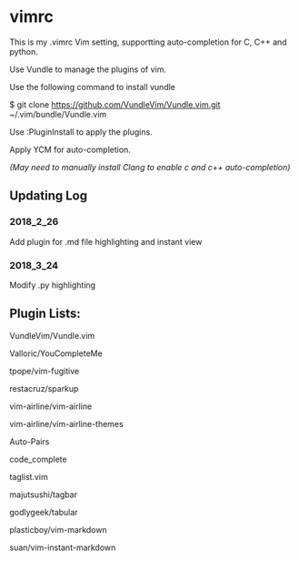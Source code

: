 # **vimrc**

This is my .vimrc Vim setting, supportting auto-completion for C, C++ and python.

Use Vundle to manage the plugins of vim.

Use the following command to install vundle

$ git clone https://github.com/VundleVim/Vundle.vim.git ~/.vim/bundle/Vundle.vim 

Use :PluginInstall to apply the plugins. 

Apply YCM for auto-completion.

*(May need to manually install Clang to enable c and c++ auto-completion)*

## Updating Log
### 2018_2_26
Add plugin for .md file highlighting and instant view

### 2018_3_24
Modify .py highlighting

## Plugin Lists:

VundleVim/Vundle.vim

Valloric/YouCompleteMe

tpope/vim-fugitive

restacruz/sparkup

vim-airline/vim-airline

vim-airline/vim-airline-themes

Auto-Pairs

code_complete

taglist.vim

majutsushi/tagbar

godlygeek/tabular

plasticboy/vim-markdown

suan/vim-instant-markdown
